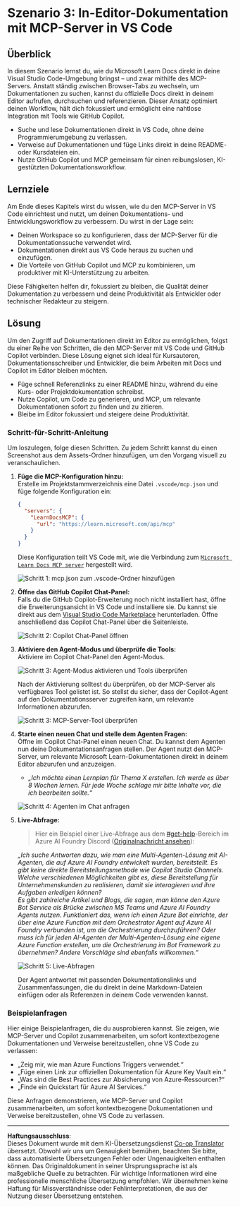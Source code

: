 <!--
CO_OP_TRANSLATOR_METADATA:
{
  "original_hash": "db532b1ec386c9ce38c791653dc3c881",
  "translation_date": "2025-07-14T06:46:18+00:00",
  "source_file": "09-CaseStudy/docs-mcp/solution/scenario3/README.md",
  "language_code": "de"
}
-->
# Szenario 3: In-Editor-Dokumentation mit MCP-Server in VS Code

## Überblick

In diesem Szenario lernst du, wie du Microsoft Learn Docs direkt in deine Visual Studio Code-Umgebung bringst – und zwar mithilfe des MCP-Servers. Anstatt ständig zwischen Browser-Tabs zu wechseln, um Dokumentationen zu suchen, kannst du offizielle Docs direkt in deinem Editor aufrufen, durchsuchen und referenzieren. Dieser Ansatz optimiert deinen Workflow, hält dich fokussiert und ermöglicht eine nahtlose Integration mit Tools wie GitHub Copilot.

- Suche und lese Dokumentationen direkt in VS Code, ohne deine Programmierumgebung zu verlassen.
- Verweise auf Dokumentationen und füge Links direkt in deine README- oder Kursdateien ein.
- Nutze GitHub Copilot und MCP gemeinsam für einen reibungslosen, KI-gestützten Dokumentationsworkflow.

## Lernziele

Am Ende dieses Kapitels wirst du wissen, wie du den MCP-Server in VS Code einrichtest und nutzt, um deinen Dokumentations- und Entwicklungsworkflow zu verbessern. Du wirst in der Lage sein:

- Deinen Workspace so zu konfigurieren, dass der MCP-Server für die Dokumentationssuche verwendet wird.
- Dokumentationen direkt aus VS Code heraus zu suchen und einzufügen.
- Die Vorteile von GitHub Copilot und MCP zu kombinieren, um produktiver mit KI-Unterstützung zu arbeiten.

Diese Fähigkeiten helfen dir, fokussiert zu bleiben, die Qualität deiner Dokumentation zu verbessern und deine Produktivität als Entwickler oder technischer Redakteur zu steigern.

## Lösung

Um den Zugriff auf Dokumentationen direkt im Editor zu ermöglichen, folgst du einer Reihe von Schritten, die den MCP-Server mit VS Code und GitHub Copilot verbinden. Diese Lösung eignet sich ideal für Kursautoren, Dokumentationsschreiber und Entwickler, die beim Arbeiten mit Docs und Copilot im Editor bleiben möchten.

- Füge schnell Referenzlinks zu einer README hinzu, während du eine Kurs- oder Projektdokumentation schreibst.
- Nutze Copilot, um Code zu generieren, und MCP, um relevante Dokumentationen sofort zu finden und zu zitieren.
- Bleibe im Editor fokussiert und steigere deine Produktivität.

### Schritt-für-Schritt-Anleitung

Um loszulegen, folge diesen Schritten. Zu jedem Schritt kannst du einen Screenshot aus dem Assets-Ordner hinzufügen, um den Vorgang visuell zu veranschaulichen.

1. **Füge die MCP-Konfiguration hinzu:**  
   Erstelle im Projektstammverzeichnis eine Datei `.vscode/mcp.json` und füge folgende Konfiguration ein:  
   ```json
   {
     "servers": {
       "LearnDocsMCP": {
         "url": "https://learn.microsoft.com/api/mcp"
       }
     }
   }
   ```  
   Diese Konfiguration teilt VS Code mit, wie die Verbindung zum [`Microsoft Learn Docs MCP server`](https://github.com/MicrosoftDocs/mcp) hergestellt wird.  
   
   ![Schritt 1: mcp.json zum .vscode-Ordner hinzufügen](../../../../../../translated_images/step1-mcp-json.c06a007fccc3edfaf0598a31903c9ec71476d9fd3ae6c1b2b4321fd38688ca4b.de.png)
    
2. **Öffne das GitHub Copilot Chat-Panel:**  
   Falls du die GitHub Copilot-Erweiterung noch nicht installiert hast, öffne die Erweiterungsansicht in VS Code und installiere sie. Du kannst sie direkt aus dem [Visual Studio Code Marketplace](https://marketplace.visualstudio.com/items?itemName=GitHub.copilot-chat) herunterladen. Öffne anschließend das Copilot Chat-Panel über die Seitenleiste.  

   ![Schritt 2: Copilot Chat-Panel öffnen](../../../../../../translated_images/step2-copilot-panel.f1cc86e9b9b8cd1a85e4df4923de8bafee4830541ab255e3c90c09777fed97db.de.png)

3. **Aktiviere den Agent-Modus und überprüfe die Tools:**  
   Aktiviere im Copilot Chat-Panel den Agent-Modus.  

   ![Schritt 3: Agent-Modus aktivieren und Tools überprüfen](../../../../../../translated_images/step3-agent-mode.cdc32520fd7dd1d149c3f5226763c1d85a06d3c041d4cc983447625bdbeff4d4.de.png)

   Nach der Aktivierung solltest du überprüfen, ob der MCP-Server als verfügbares Tool gelistet ist. So stellst du sicher, dass der Copilot-Agent auf den Dokumentationsserver zugreifen kann, um relevante Informationen abzurufen.  
   
   ![Schritt 3: MCP-Server-Tool überprüfen](../../../../../../translated_images/step3-verify-mcp-tool.76096a6329cbfecd42888780f322370a0d8c8fa003ed3eeb7ccd23f0fc50c1ad.de.png)

4. **Starte einen neuen Chat und stelle dem Agenten Fragen:**  
   Öffne im Copilot Chat-Panel einen neuen Chat. Du kannst dem Agenten nun deine Dokumentationsanfragen stellen. Der Agent nutzt den MCP-Server, um relevante Microsoft Learn-Dokumentationen direkt in deinem Editor abzurufen und anzuzeigen.

   - *„Ich möchte einen Lernplan für Thema X erstellen. Ich werde es über 8 Wochen lernen. Für jede Woche schlage mir bitte Inhalte vor, die ich bearbeiten sollte.“*

   ![Schritt 4: Agenten im Chat anfragen](../../../../../../translated_images/step4-prompt-chat.12187bb001605efc5077992b621f0fcd1df12023c5dce0464f8eb8f3d595218f.de.png)

5. **Live-Abfrage:**  

   > Hier ein Beispiel einer Live-Abfrage aus dem [#get-help](https://discord.gg/D6cRhjHWSC)-Bereich im Azure AI Foundry Discord ([Originalnachricht ansehen](https://discord.com/channels/1113626258182504448/1385498306720829572)):  
   
   *„Ich suche Antworten dazu, wie man eine Multi-Agenten-Lösung mit AI-Agenten, die auf Azure AI Foundry entwickelt wurden, bereitstellt. Es gibt keine direkte Bereitstellungsmethode wie Copilot Studio Channels. Welche verschiedenen Möglichkeiten gibt es, diese Bereitstellung für Unternehmenskunden zu realisieren, damit sie interagieren und ihre Aufgaben erledigen können?  
   Es gibt zahlreiche Artikel und Blogs, die sagen, man könne den Azure Bot Service als Brücke zwischen MS Teams und Azure AI Foundry Agents nutzen. Funktioniert das, wenn ich einen Azure Bot einrichte, der über eine Azure Function mit dem Orchestrator Agent auf Azure AI Foundry verbunden ist, um die Orchestrierung durchzuführen? Oder muss ich für jeden AI-Agenten der Multi-Agenten-Lösung eine eigene Azure Function erstellen, um die Orchestrierung im Bot Framework zu übernehmen? Andere Vorschläge sind ebenfalls willkommen.“*

   ![Schritt 5: Live-Abfragen](../../../../../../translated_images/step5-live-queries.49db3e4a50bea27327e3cb18c24d263b7d134930d78e7392f9515a1c00264a7f.de.png)

   Der Agent antwortet mit passenden Dokumentationslinks und Zusammenfassungen, die du direkt in deine Markdown-Dateien einfügen oder als Referenzen in deinem Code verwenden kannst.

### Beispielanfragen

Hier einige Beispielanfragen, die du ausprobieren kannst. Sie zeigen, wie MCP-Server und Copilot zusammenarbeiten, um sofort kontextbezogene Dokumentationen und Verweise bereitzustellen, ohne VS Code zu verlassen:

- „Zeig mir, wie man Azure Functions Triggers verwendet.“
- „Füge einen Link zur offiziellen Dokumentation für Azure Key Vault ein.“
- „Was sind die Best Practices zur Absicherung von Azure-Ressourcen?“
- „Finde ein Quickstart für Azure AI Services.“

Diese Anfragen demonstrieren, wie MCP-Server und Copilot zusammenarbeiten, um sofort kontextbezogene Dokumentationen und Verweise bereitzustellen, ohne VS Code zu verlassen.

---

**Haftungsausschluss**:  
Dieses Dokument wurde mit dem KI-Übersetzungsdienst [Co-op Translator](https://github.com/Azure/co-op-translator) übersetzt. Obwohl wir uns um Genauigkeit bemühen, beachten Sie bitte, dass automatisierte Übersetzungen Fehler oder Ungenauigkeiten enthalten können. Das Originaldokument in seiner Ursprungssprache ist als maßgebliche Quelle zu betrachten. Für wichtige Informationen wird eine professionelle menschliche Übersetzung empfohlen. Wir übernehmen keine Haftung für Missverständnisse oder Fehlinterpretationen, die aus der Nutzung dieser Übersetzung entstehen.